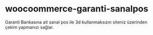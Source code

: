 # woocoommerce-garanti-sanalpos
Garanti Bankasına ait sanal pos ile 3d kullanmaksızın siteniz üzerinden çekim yapmanızı sağlar.
